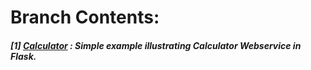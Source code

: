 # **Branch Contents:**
##### [1] [Calculator](https://github.com/rahulvaish/FlaskWebServices-Python/tree/Calculator) : Simple example illustrating Calculator Webservice in Flask.
